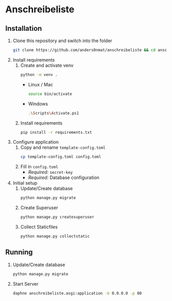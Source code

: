 # Anschreibeliste

## Installation

1.  Clone this repository and switch into the folder
    ```bash
    git clone https://github.com/anders0nmat/anschreibeliste && cd anschreibeliste
    ```
1.  Install requirements
    1.  Create and activate venv
        ```bash
        python -m venv .
        ```
        - Linux / Mac
            ```bash
            source bin/activate
            ```
        - Windows
            ```bash
            .\Scripts\Activate.ps1
            ```
    1.  Install requirements
        ```bash
        pip install -r requirements.txt
        ```
2.  Configure application
    1. Copy and rename `template-config.toml`
        ```bash
        cp template-config.toml config.toml
        ```
    2. Fill in `config.toml`
       - _Required:_ `secret-key`
       - _Required:_ Database configuration
1.  Initial setup
    1. Update/Create database
        ```bash
        python manage.py migrate
        ```
    2. Create Superuser
        ```bash
        python manage.py createsuperuser
        ```
    2. Collect Staticfiles
        ```bash
        python manage.py collectstatic
        ```

## Running

1.  Update/Create database
    ```bash
    python manage.py migrate
    ```
1.  Start Server
    ```bash
    daphne anschreibeliste.asgi:application -b 0.0.0.0 -p 80
    ```

